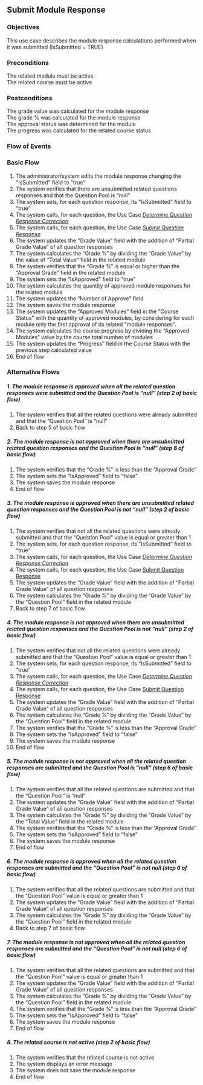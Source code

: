 ## Submit Module Response
 
### Objectives
This use case describes the module response calculations performed when it was submitted (IsSubmitted = TRUE)
 
### Preconditions
The related module must be active  
The related course must be active  
 
### Postconditions
The grade value was calculated for the module response  
The grade % was calculated for the module response  
The approval status was determined for the module  
The progress was calculated for the related course status 
 
### Flow of Events
 
### Basic Flow
   1. The administrator/system edits the module response changing the "IsSubmitted" field to "true"
   2. The system verifies that there are unsubmitted related questions responses and that the Question Pool is “null”
   3. The system sets, for each question response, its “IsSubmitted” field to “true”
   4. The system calls, for each question, the Use Case [*Determine Question Response Correction*](https://github.com/FieloIncentiveAutomation/fieloelr/blob/feature/elrbackend/doc/UC-ELR-0011-Determine%20Question%20Response%20Correction.md)
   5. The system calls, for each question, the Use Case [*Submit Question Response*](https://github.com/FieloIncentiveAutomation/fieloelr/blob/feature/elrbackend/doc/UC-ELR-0012-Submit%20Question%20Response.md)
   6. The system updates the “Grade Value” field with the addition of “Partial Grade Value” of all question responses
   7. The system calculates the “Grade %” by dividing the “Grade Value” by the value of “Total Value” field in the related module
   8. The system verifies that the “Grade %” is equal or higher than the “Approval Grade” field in the related module
   9. The system sets the “IsApproved” field to “true”
   10. The system calculates the quantity of approved module responses for the related module
   11. The system updates the “Number of Approve” field
   12. The system saves the module response
   13. The system updates the “Approved Modules” field in the "Course Status" with the quantity of approved modules, by considering for each module only the first approval of its related "module responses".
   14. The system calculates the course progress by dividing the “Approved Modules” value by the course total number of modules
   15. The system updates the “Progress” field in the Course Status with the previous step calculated value
   16. End of flow
 
### Alternative Flows
 
##### 1. The module response is approved when all the related question responses were submitted and the Question Pool is “null” (step 2 of basic flow)
   1. The system verifies that all the related questions were already submitted and that the “Question Pool” is “null”
   2. Back to step 5 of basic flow
 
##### 2. The module response is not approved when there are unsubmitted related question responses and the Question Pool is “null” (step 8 of basic flow)
   1. The system verifies that the “Grade %” is less than the “Approval Grade”
   2. The system sets the “IsApproved” field to “false”
   3. The system saves the module response
   4. End of flow
   
##### 3. The module response is approved when there are unsubmitted related question responses and the Question Pool is not “null” (step 2 of basic flow)
   1. The system verifies that not all the related questions were already submitted and that the “Question Pool” value is equal or greater than 1
   2. The system sets, for each question response, its “IsSubmitted” field to “true”
   3. The system calls, for each question, the Use Case [*Determine Question Response Correction*](https://github.com/FieloIncentiveAutomation/fieloelr/blob/feature/elrbackend/doc/UC-ELR-0011-Determine%20Question%20Response%20Correction.md)
   4. The system calls, for each question, the Use Case [Submit Question Response](https://github.com/FieloIncentiveAutomation/fieloelr/blob/feature/elrbackend/doc/UC-ELR-0012-Submit%20Question%20Response.md)
   5. The system updates the “Grade Value” field with the addition of “Partial Grade Value” of all question responses
   6. The system calculates the “Grade %” by dividing the “Grade Value” by the “Question Pool” field in the related module
   7. Back to step 7 of basic flow
   
##### 4. The module response is not approved when there are unsubmitted related question responses and the Question Pool is not “null” (step 2 of basic flow)
   1. The system verifies that not all the related questions were already submitted and that the “Question Pool” value is equal or greater than 1
   2. The system sets, for each question response, its “IsSubmitted” field to “true”
   3. The system calls, for each question, the Use Case [*Determine Question Response Correction*](https://github.com/FieloIncentiveAutomation/fieloelr/blob/feature/elrbackend/doc/UC-ELR-0011-Determine%20Question%20Response%20Correction.md)
   4. The system calls, for each question, the Use Case [Submit Question Response](https://github.com/FieloIncentiveAutomation/fieloelr/blob/feature/elrbackend/doc/UC-ELR-0012-Submit%20Question%20Response.md)
   5. The system updates the “Grade Value” field with the addition of “Partial Grade Value” of all question responses
   6. The system calculates the “Grade %” by dividing the “Grade Value” by the “Question Pool” field in the related module
   7. The system verifies that the “Grade %” is less than the “Approval Grade”
   8. The system sets the “IsApproved” field to “false”
   9. The system saves the module response
   10. End of flow   
      
##### 5. The module response is not approved when all the related question responses are submitted and the Question Pool is “null” (step 6 of basic flow)
   1. The system verifies that all the related questions are submitted and that the “Question Pool” is “null”
   2. The system updates the “Grade Value” field with the addition of “Partial Grade Value” of all question responses
   3. The system calculates the “Grade %” by dividing the “Grade Value” by the “Total Value” field in the related module
   4. The system verifies that the “Grade %” is less than the “Approval Grade”
   5. The system sets the “IsApproved” field to “false”
   6. The system saves the module response
   7. End of flow
 
##### 6. The module response is approved when all the related question responses are submitted and the “Question Pool” is not null (step 6 of basic flow)
   1. The system verifies that all the related questions are submitted and that the “Question Pool” value is equal or greater than 1
   2. The system updates the “Grade Value” field with the addition of “Partial Grade Value” of all question responses
   3. The system calculates the “Grade %” by dividing the “Grade Value” by the “Question Pool” field in the related module
   4. Back to step 7 of basic flow
   
##### 7. The module response is not approved when all the related question responses are submitted and the “Question Pool” is not null (step 6 of basic flow)
   1. The system verifies that all the related questions are submitted and that the “Question Pool” value is equal or greater than 1
   2. The system updates the “Grade Value” field with the addition of “Partial Grade Value” of all question responses
   3. The system calculates the “Grade %” by dividing the “Grade Value” by the “Question Pool” field in the related module
   4. The system verifies that the “Grade %” is less than the “Approval Grade”
   5. The system sets the “IsApproved” field to “false”
   6. The system saves the module response
   7. End of flow

##### 8. The related course is not active (step 2 of basic flow)
   1. The system verifies that the related course is not active
   2. The system displays an error message
   3. The system does not save the module response
   4. End of flow
